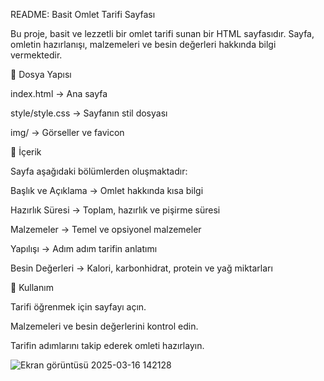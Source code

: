 README: Basit Omlet Tarifi Sayfası

Bu proje, basit ve lezzetli bir omlet tarifi sunan bir HTML sayfasıdır. Sayfa, omletin hazırlanışı, malzemeleri ve besin değerleri hakkında bilgi vermektedir.

📂 Dosya Yapısı

index.html → Ana sayfa

style/style.css → Sayfanın stil dosyası

img/ → Görseller ve favicon

📝 İçerik

Sayfa aşağıdaki bölümlerden oluşmaktadır:

Başlık ve Açıklama → Omlet hakkında kısa bilgi

Hazırlık Süresi → Toplam, hazırlık ve pişirme süresi

Malzemeler → Temel ve opsiyonel malzemeler

Yapılışı → Adım adım tarifin anlatımı

Besin Değerleri → Kalori, karbonhidrat, protein ve yağ miktarları

📌 Kullanım

Tarifi öğrenmek için sayfayı açın.

Malzemeleri ve besin değerlerini kontrol edin.

Tarifin adımlarını takip ederek omleti hazırlayın.

![Ekran görüntüsü 2025-03-16 142128](https://github.com/user-attachments/assets/aa1ab5f2-48ec-4b40-a052-eb800caed261)
